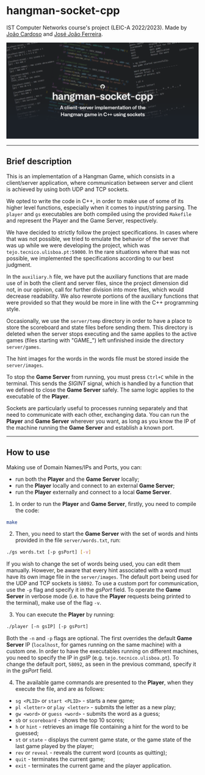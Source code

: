 # hangman-socket-cpp

IST Computer Networks course's project (LEIC-A 2022/2023). Made by [João Cardoso](https://github.com/joaoncardoso) and [José João Ferreira](https://github.com/jjasferreira).

<img src="server/images/image.png" alt="Image" width="800"/>

---

## Brief description

This is an implementation of a Hangman Game, which consists in a client/server application, where communication between server and client is achieved by using both UDP and TCP sockets.

We opted to write the code in C++, in order to make use of some of its higher level functions, especially when it comes to input/string parsing. The `player` and `gs` executables are both compiled using the provided `Makefile` and represent the Player and the Game Server, respectively.

We have decided to strictly follow the project specifications. In cases where that was not possible, we tried to emulate the behavior of the server that was up while we were developing the project, which was `tejo.tecnico.ulisboa.pt:59000`. In the rare situations where that was not possible, we implemented the specifications according to our best judgment.

In the `auxiliary.h` file, we have put the auxiliary functions that are made use of in both the client and server files, since the project dimension did not, in our opinion, call for further division into more files, which would decrease readability. We also rewrote portions of the auxiliary functions that were provided so that they would be more in line with the C++ programming style.

Occasionally, we use the `server/temp` directory in order to have a place to store the scoreboard and state files before sending them. This directory is deleted when the server stops executing and the same applies to the active games (files starting with "GAME\_") left unfinished inside the directory `server/games`.

The hint images for the words in the words file must be stored inside the `server/images`.

To stop the **Game Server** from running, you must press `Ctrl+C` while in the terminal. This sends the _SIGINT_ signal, which is handled by a function that we defined to close the **Game Server** safely. The same logic applies to the executable of the **Player**.

Sockets are particularly useful to processes running separately and that need to communicate with each other, exchanging data.
You can run the **Player** and **Game Server** wherever you want, as long as you know the IP of the machine running the **Game Server** and establish a known port.

---

## How to use

Making use of Domain Names/IPs and Ports, you can:

- run both the **Player** and the **Game Server** locally;
- run the **Player** locally and connect to an external **Game Server**;
- run the **Player** externally and connect to a local **Game Server**.

1. In order to run the **Player** and **Game Server**, firstly, you need to compile the code:

```bash
make
```

2. Then, you need to start the **Game Server** with the set of words and hints provided in the file `server/words.txt`, run:

```bash
./gs words.txt [-p gsPort] [-v]
```

If you wish to change the set of words being used, you can edit them manually. However, be aware that every hint associated with a word must have its own image file in the `server/images`.
The default port being used for the UDP and TCP sockets is `58092`. To use a custom port for communication, use the `-p` flag and specify it in the _gsPort_ field.
To operate the **Game Server** in verbose mode (i.e. to have the **Player** requests being printed to the terminal), make use of the flag `-v`.

3. You can execute the **Player** by running:

```bash
./player [-n gsIP] [-p gsPort]
```

Both the `-n` and `-p` flags are optional. The first overrides the default **Game Server** IP (`localhost`, for games running on the same machine) with a custom one. In order to have the executables running on different machines, you need to specify the IP in _gsIP_ (e.g. `tejo.tecnico.ulisboa.pt`).
To change the default port, `58092`, as seen in the previous command, specify it in the _gsPort_ field.

4. The available game commands are presented to the **Player**, when they execute the file, and are as follows:

- `sg <PLID>` or `start <PLID>` - starts a new game;
- `pl <letter>` or `play <letter>` - submits the letter as a new play;
- `gw <word>` or `guess <word>` - submits the word as a guess;
- `sb` or `scoreboard` - shows the top 10 scores;
- `h` or `hint` - retrieves an image file containing a hint for the word to be guessed;
- `st` or `state` - displays the current game state, or the game state of the last game played by the player;
- `rev` or `reveal` - reveals the current word (counts as quitting);
- `quit` - terminates the current game;
- `exit` - terminates the current game and the player application.
